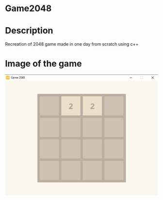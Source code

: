 # Game2048
<h1>Description</h1>
<p>
  Recreation of 2048 game made in one day from scratch using c++
</p>
<h1>Image of the game</h1>
<img src="Image.PNG">
